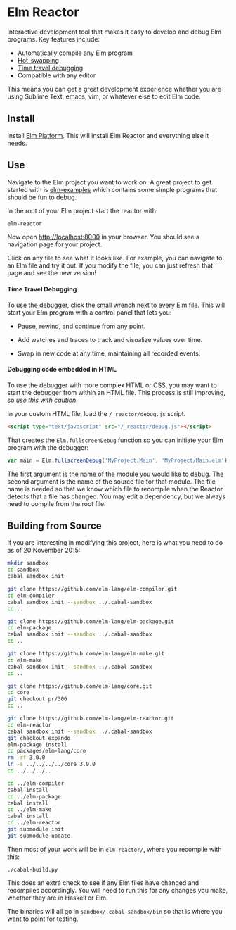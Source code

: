 # Elm Reactor

Interactive development tool that makes it easy to develop and debug Elm
programs. Key features include:

  * Automatically compile any Elm program
  * [Hot-swapping][]
  * [Time travel debugging][debug]
  * Compatible with any editor

[hot-swapping]: http://elm-lang.org/blog/interactive-programming
[debug]: http://elm-lang.org/blog/time-travel-made-easy

This means you can get a great development experience whether you are using
Sublime Text, emacs, vim, or whatever else to edit Elm code.


## Install

Install [Elm Platform][platform]. This will install Elm Reactor and everything
else it needs.

[platform]: http://elm-lang.org/install


## Use

Navigate to the Elm project you want to work on. A great project to get started
with is [elm-examples][] which contains some simple programs that should be fun
to debug.

[elm-examples]: https://github.com/evancz/elm-examples

In the root of your Elm project start the reactor with:

```bash
elm-reactor
```

Now open [http://localhost:8000](http://localhost:8000) in your browser. You
should see a navigation page for your project.

Click on any file to see what it looks like. For example, you can navigate to
an Elm file and try it out. If you modify the file, you can just refresh that
page and see the new version!


#### Time Travel Debugging

To use the debugger, click the small wrench next to every Elm file. This will
start your Elm program with a control panel that lets you:

  * Pause, rewind, and continue from any point.

  * Add watches and traces to track and visualize values over time.

  * Swap in new code at any time, maintaining all recorded events.


#### Debugging code embedded in HTML

To use the debugger with more complex HTML or CSS, you may want to start the
debugger from within an HTML file. This process is still improving, so *use this
with caution*.

In your custom HTML file, load the `/_reactor/debug.js` script.

```html
<script type="text/javascript" src="/_reactor/debug.js"></script>
```

That creates the `Elm.fullscreenDebug` function so you can initiate your Elm
program with the debugger:

```javascript
var main = Elm.fullscreenDebug('MyProject.Main', 'MyProject/Main.elm');
```

The first argument is the name of the module you would like to debug.
The second argument is the name of the source file for that module.
The file name is needed so that we know which file to recompile when
the Reactor detects that a file has changed. You may edit a dependency,
but we always need to compile from the root file.


## Building from Source

If you are interesting in modifying this project, here is what you need to do
as of 20 November 2015:

```bash
mkdir sandbox
cd sandbox
cabal sandbox init

git clone https://github.com/elm-lang/elm-compiler.git
cd elm-compiler
cabal sandbox init --sandbox ../.cabal-sandbox
cd ..

git clone https://github.com/elm-lang/elm-package.git
cd elm-package
cabal sandbox init --sandbox ../.cabal-sandbox
cd ..

git clone https://github.com/elm-lang/elm-make.git
cd elm-make
cabal sandbox init --sandbox ../.cabal-sandbox
cd ..

git clone https://github.com/elm-lang/core.git
cd core
git checkout pr/306
cd ..

git clone https://github.com/elm-lang/elm-reactor.git
cd elm-reactor
cabal sandbox init --sandbox ../.cabal-sandbox
git checkout expando
elm-package install
cd packages/elm-lang/core
rm -rf 3.0.0
ln -s ../../../../core 3.0.0
cd ../../../..

cd ../elm-compiler
cabal install
cd ../elm-package
cabal install
cd ../elm-make
cabal install
cd ../elm-reactor
git submodule init
git submodule update
```

Then most of your work will be in `elm-reactor/`, where you recompile with this:

```
./cabal-build.py
```

This does an extra check to see if any Elm files have changed and recompiles
accordingly. You will need to run this for any changes you make, whether they
are in Haskell or Elm.

The binaries will all go in `sandbox/.cabal-sandbox/bin` so that is where you
want to point for testing.
